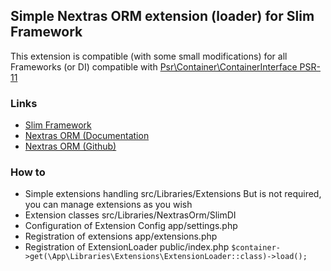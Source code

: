 ## Simple Nextras ORM extension (loader) for Slim Framework  

This extension is compatible (with some small modifications) for all Frameworks (or DI) compatible with [Psr\Container\ContainerInterface PSR-11](https://www.php-fig.org/psr/psr-11/)

### Links
- [Slim Framework](https://www.slimframework.com/)
- [Nextras ORM (Documentation](https://github.com/nextras/orm)
- [Nextras ORM (Github)](https://nextras.org/orm/docs/main/)

### How to

- Simple extensions handling src/Libraries/Extensions But is not required, you can manage extensions as you wish
- Extension classes src/Libraries/NextrasOrm/SlimDI
- Configuration of Extension Config app/settings.php
- Registration of extensions app/extensions.php
- Registration of ExtensionLoader public/index.php `$container->get(\App\Libraries\Extensions\ExtensionLoader::class)->load();`
